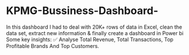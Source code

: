 # KPMG-Bussiness-Dashboard-
In this dashboard I had to deal with 20K+ rows of data in Excel, clean the data set, extract new information &amp; finally create a dashboard in Power bi  Some key insights:  ✅ Analyse Total Revenue, Total Transactions, Top Profitable Brands And Top Customers.
